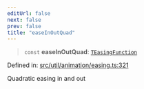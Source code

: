 ```yaml
---
editUrl: false
next: false
prev: false
title: "easeInOutQuad"
---
```


> `const` **easeInOutQuad**: [`TEasingFunction`](/api/fabric/namespaces/util/type-aliases/teasingfunction/)

Defined in: [src/util/animation/easing.ts:321](https://github.com/fabricjs/fabric.js/blob/977f797255d8c56b5b68360b0d45bed33697d2e8/src/util/animation/easing.ts#L321)

Quadratic easing in and out
